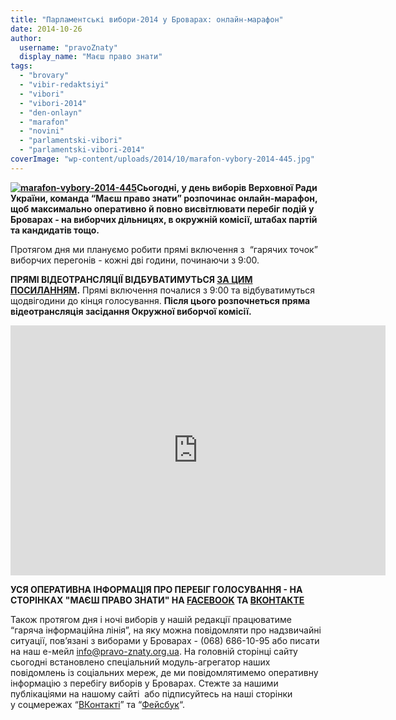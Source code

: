 ```yaml
---
title: "Парламентські вибори-2014 у Броварах: онлайн-марафон"
date: 2014-10-26
author: 
  username: "pravoZnaty"
  display_name: "Маєш право знати"
tags: 
  - "brovary"
  - "vibir-redaktsiyi"
  - "vibori"
  - "vibori-2014"
  - "den-onlayn"
  - "marafon"
  - "novini"
  - "parlamentski-vibori"
  - "parlamentski-vibori-2014"
coverImage: "wp-content/uploads/2014/10/marafon-vybory-2014-445.jpg"
---
```


**[![marafon-vybory-2014-445](https://mpz.brovary.org/wp-content/uploads/2014/10/marafon-vybory-2014-4451.jpg)](https://mpz.brovary.org/wp-content/uploads/2014/10/marafon-vybory-2014-4451.jpg)Сьогодні, у день виборів Верховної Ради України, команда “Маєш право знати” розпочинає онлайн-марафон, щоб максимально оперативно й повно висвітлювати перебіг подій у Броварах - на виборчих дільницях, в окружній комісії, штабах партій та кандидатів тощо.**

Протягом дня ми плануємо робити прямі включення з  “гарячих точок” виборчих перегонів - кожні дві години, починаючи з 9:00.

**ПРЯМІ ВІДЕОТРАНСЛЯЦІЇ ВІДБУВАТИМУТЬСЯ [ЗА ЦИМ ПОСИЛАННЯМ](http://www.ustream.tv/channel/pravoznaty).** Прямі включення почалися з 9:00 та відбуватимуться щодвігодини до кінця голосування. **Після цього розпочнеться пряма відеотрансляція засідання Окружної виборчої комісії.** 

<iframe src="https://www.ustream.tv/embed/15478577?v=3&amp;wmode=direct" width="600" height="400" frameborder="0" scrolling="no"></iframe>

**УСЯ ОПЕРАТИВНА ІНФОРМАЦІЯ ПРО ПЕРЕБІГ ГОЛОСУВАННЯ - НА СТОРІНКАХ "МАЄШ ПРАВО ЗНАТИ" НА [FACEBOOK](https://www.facebook.com/pravo.znaty.brovary) ТА [ВКОНТАКТЕ](https://vk.com/pravo.znaty.brovary)**

Також протягом дня і ночі виборів у нашій редакції працюватиме “гаряча інформаційна лінія”, на яку можна повідомляти про надзвичайні ситуації, пов’язані з виборами у Броварах - (068) 686-10-95 або писати на наш е-мейл info@pravo-znaty.org.ua. На головній сторінці сайту сьогодні встановлено спеціальний модуль-агрегатор наших повідомлень із соціальних мереж, де ми повідомлятимемо оперативну інформацію з перебігу виборів у Броварах. Стежте за нашими публікаціями на нашому сайті  або підписуйтесь на наші сторінки у соцмережах “[ВКонтакті](https://vk.com/public33385818)” та “[Фейсбук](https://www.facebook.com/pravo.znaty.brovary)“.
